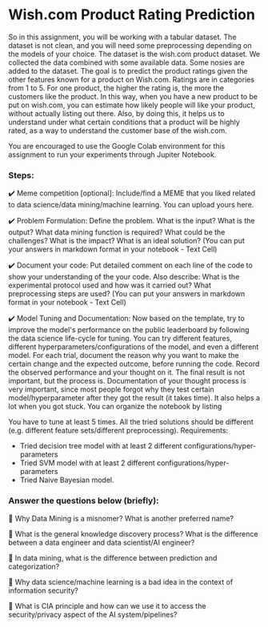 # Wish.com Product Rating Prediction

So in this assignment, you will be working with a tabular dataset. The dataset is not clean, and you will need some preprocessing depending on the models of your choice. The dataset is the wish.com product dataset. We collected the data combined with some available data. Some nosies are added to the dataset. The goal is to predict the product ratings given the other features known for a product on Wish.com. Ratings are in categories from 1 to 5. For one product, the higher the rating is, the more the customers like the product. In this way, when you have a new product to be put on wish.com, you can estimate how likely people will like your product, without actually listing out there. Also, by doing this, it helps us to understand under what certain conditions that a product will be highly rated, as a way to understand the customer base of the wish.com.

You are encouraged to use the Google Colab environment for this assignment to run your experiments through Jupiter Notebook.



### Steps:
✔️ Meme competition [optional]:
Include/find a MEME that you liked related to data science/data mining/machine learning. You can upload yours here.

✔️ Problem Formulation:
Define the problem. What is the input? What is the output? What data mining function is required? What could be the challenges? What is the impact? What is an ideal solution?
(You can put your answers in markdown format in your notebook - Text Cell)

✔️ Document your code:
Put detailed comment on each line of the code to show your understanding of the your code. Also describe: What is the experimental protocol used and how was it carried out? What preprocessing steps are used?
(You can put your answers in markdown format in your notebook - Text Cell)

✔️ Model Tuning and Documentation:
Now based on the template, try to improve the model's performance on the public leaderboard by following the data science life-cycle for tuning. You can try different features, different hyperparameters/configurations of the model, and even a different model. For each trial, document the reason why you want to make the certain change and the expected outcome, before running the code. Record the observed performance and your thought on it. The final result is not important, but the process is. Documentation of your thought process is very important, since most people forgot why they test certain model/hyperparameter after they got the result (it takes time). It also helps a lot when you got stuck. You can organize the notebook by listing


You have to tune at least 5 times. All the tried solutions should be different (e.g. different feature sets/different preprocessing). Requirements:

- Tried decision tree model with at least 2 different configurations/hyper-parameters
- Tried SVM model with at least 2 different configurations/hyper-parameters
- Tried Naive Bayesian model.

### Answer the questions below (briefly):

🌈 Why Data Mining is a misnomer? What is another preferred name?

🌈 What is the general knowledge discovery process? What is the difference between a data engineer and data scientist/AI engineer?

🌈 In data mining, what is the difference between prediction and categorization?

🌈 Why data science/machine learning is a bad idea in the context of information security?

🌈 What is CIA principle and how can we use it to access the security/privacy aspect of the AI system/pipelines?
